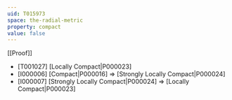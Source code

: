```yaml
---
uid: T015973
space: the-radial-metric
property: compact
value: false
---
```

[[Proof]]

* [T001027] [Locally Compact|P000023]
* [I000006] [Compact|P000016] => [Strongly Locally Compact|P000024]
* [I000007] [Strongly Locally Compact|P000024] => [Locally Compact|P000023]

